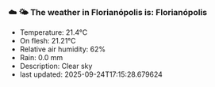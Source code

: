 ### ☁️ 🌤️  The weather in Florianópolis is: Florianópolis

- Temperature: 21.4°C
- On flesh: 21.21°C
- Relative air humidity: 62%
- Rain: 0.0 mm
- Description: Clear sky
- last updated: 2025-09-24T17:15:28.679624
